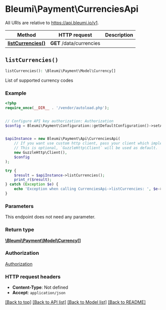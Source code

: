 # Bleumi\Payment\CurrenciesApi

All URIs are relative to https://api.bleumi.io/v1.

Method | HTTP request | Description
------------- | ------------- | -------------
[**listCurrencies()**](CurrenciesApi.md#listCurrencies) | **GET** /data/currencies | 


## `listCurrencies()`

```php
listCurrencies(): \Bleumi\Payment\Model\Currency[]
```



List of supported currency codes

### Example

```php
<?php
require_once(__DIR__ . '/vendor/autoload.php');


// Configure API key authorization: Authorization
$config = Bleumi\Payment\Configuration::getDefaultConfiguration()->setApiKey('X-Api-Key', 'YOUR_API_KEY');


$apiInstance = new Bleumi\Payment\Api\CurrenciesApi(
    // If you want use custom http client, pass your client which implements `GuzzleHttp\ClientInterface`.
    // This is optional, `GuzzleHttp\Client` will be used as default.
    new GuzzleHttp\Client(),
    $config
);

try {
    $result = $apiInstance->listCurrencies();
    print_r($result);
} catch (Exception $e) {
    echo 'Exception when calling CurrenciesApi->listCurrencies: ', $e->getMessage(), PHP_EOL;
}
```

### Parameters

This endpoint does not need any parameter.

### Return type

[**\Bleumi\Payment\Model\Currency[]**](../Model/Currency.md)

### Authorization

[Authorization](../../README.md#Authorization)

### HTTP request headers

- **Content-Type**: Not defined
- **Accept**: `application/json`

[[Back to top]](#) [[Back to API list]](../../README.md#endpoints)
[[Back to Model list]](../../README.md#models)
[[Back to README]](../../README.md)
